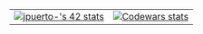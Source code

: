 <table align="center">
  <tr>
    <td align="center">
      <a href="https://github.com/oakoudad/badge42">
        <img src="https://badge.mediaplus.ma/darkblue/jpuerto-?1337Badge=off&UM6P=off" alt="jpuerto-'s 42 stats" />
      </a>
    </td>
    <td align="center">
      <a href="https://www.codewars.com/users/Nachopuerto95">
        <img src="https://github.r2v.ch/codewars?user=Nachopuerto95&top_languages=true_theme=dark" alt="Codewars stats" />
      </a>
    </td>
  </tr>
</table>
